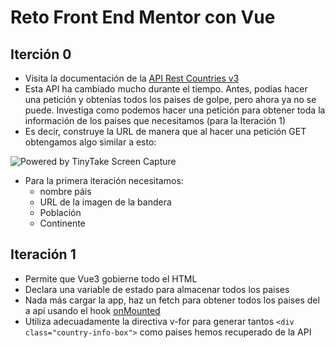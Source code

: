 # Reto Front End Mentor con Vue

## Iterción 0

- Visita la documentación de la [API Rest Countries v3](https://restcountries.com/)
- Esta API ha cambiado mucho durante el tiempo. Antes, podías hacer una petición y obtenías todos los paises de golpe, pero ahora ya no se puede. Investiga como podemos hacer una petición para obtener toda la información de los paises que necesitamos (para la Iteración 1)
- Es decir, construye la URL de manera que al hacer una petición GET obtengamos algo similar a esto:

<img  src="https://oscarm.tinytake.com/media/1797c22?filename=1753873401817_TinyTake30-07-2025-01-03-01_638894702014364010.png&sub_type=thumbnail_preview&type=attachment&width=1200&height=634" title="Powered by TinyTake Screen Capture"/><br>

- Para la primera iteración necesitamos:
  - nombre páis
  - URL de la imagen de la bandera
  - Población
  - Continente



## Iteración 1

- Permite que Vue3 gobierne todo el HTML
- Declara una variable de estado para almacenar todos los paises
- Nada más cargar la app, haz un fetch para obtener todos los paises del a api usando el hook [onMounted](https://vuejs.org/api/composition-api-lifecycle#onmounted)
- Utiliza adecuadamente la directiva v-for para generar tantos `<div class="country-info-box">` como paises hemos recuperado de la API


